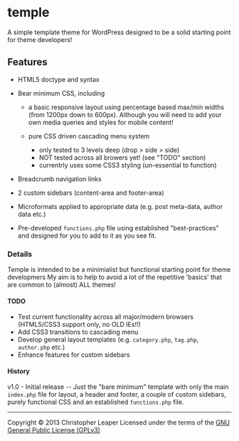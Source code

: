 temple
======

A simple template theme for WordPress designed to be a solid starting point for theme developers!


## Features

- HTML5 doctype and syntax

- Bear minimum CSS, including
	
	- a basic responsive layout using percentage based max/min widths (from 1200px down to 600px). Although you will need to add your own media queries and styles for mobile content!
	
	- pure CSS driven cascading menu system
		- only tested to 3 levels deep (drop > side > side)
		- NOT tested across all browers yet! (see "TODO" section)
		- currentrly uses some CSS3 styling (un-essential to function)

- Breadcrumb navigation links

- 2 custom sidebars (content-area and footer-area)

- Microformats applied to appropriate data (e.g. post meta-data, author data etc.)

- Pre-developed `functions.php` file using established "best-practices" and designed for you to add to it as you see fit.


### Details

Temple is intended to be a minimialist but functional starting point for theme developmers
My aim is to help to avoid a lot of the repetitive 'basics' that are common to (almost) ALL themes!


#### TODO

- Test current functionality across all major/modern browsers (HTML5/CSS3 support only, no OLD IEs!!)
- Add CSS3 transitions to cascading menu
- Develop general layout templates (e.g. `category.php`, `tag.php`, `author.php` etc.)
- Enhance features for custom sidebars


#### History

v1.0	- Initial release --
		Just the "bare minimum" template with only the main `index.php` file for layout,
		a header and footer, a couple of custom sidebars, purely functional CSS and an established `functions.php` file.


---

Copyright © 2013 Christopher Leaper
Licensed under the terms of the [GNU General Public License (GPLv3)](http://www.gnu.org/licenses/gpl-3.0.html)
